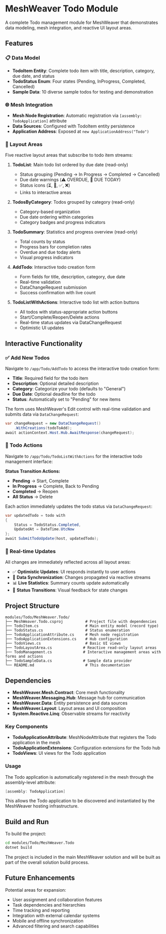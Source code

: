 # MeshWeaver Todo Module

A complete Todo management module for MeshWeaver that demonstrates data modeling, mesh integration, and reactive UI layout areas.

## Features

### 📋 Data Model
- **TodoItem Entity**: Complete todo item with title, description, category, due date, and status
- **TodoStatus Enum**: Four states (Pending, InProgress, Completed, Cancelled)
- **Sample Data**: 10 diverse sample todos for testing and demonstration

### 🌐 Mesh Integration
- **Mesh Node Registration**: Automatic registration via `[assembly: TodoApplication]` attribute
- **Data Sources**: Configured with TodoItem entity persistence
- **Application Address**: Exposed at `new ApplicationAddress("Todo")`

### 🎯 Layout Areas
Five reactive layout areas that subscribe to todo item streams:

1. **TodoList**: Main todo list ordered by due date (read-only)
   - Status grouping (Pending → In Progress → Completed → Cancelled)
   - Due date warnings (⚠️ OVERDUE, 📅 DUE TODAY)
   - Status icons (⏳, 🔄, ✅, ❌)
   - Links to interactive areas

2. **TodosByCategory**: Todos grouped by category (read-only)
   - Category-based organization
   - Due date ordering within categories
   - Category badges and progress indicators

3. **TodoSummary**: Statistics and progress overview (read-only)
   - Total counts by status
   - Progress bars for completion rates
   - Overdue and due today alerts
   - Visual progress indicators

4. **AddTodo**: Interactive todo creation form
   - Form fields for title, description, category, due date
   - Real-time validation
   - DataChangeRequest submission
   - Success confirmation with live count

5. **TodoListWithActions**: Interactive todo list with action buttons
   - All todos with status-appropriate action buttons
   - Start/Complete/Reopen/Delete actions
   - Real-time status updates via DataChangeRequest
   - Optimistic UI updates

## Interactive Functionality

### ✅ Add New Todos

Navigate to `/app/Todo/AddTodo` to access the interactive todo creation form:

- **Title**: Required field for the todo item
- **Description**: Optional detailed description
- **Category**: Categorize your todo (defaults to "General")
- **Due Date**: Optional deadline for the todo
- **Status**: Automatically set to "Pending" for new items

The form uses MeshWeaver's Edit control with real-time validation and submits data via `DataChangeRequest`:

```csharp
var changeRequest = new DataChangeRequest()
    .WithCreations(todoToAdd);
await actionContext.Host.Hub.AwaitResponse(changeRequest);
```

### 🔄 Todo Actions

Navigate to `/app/Todo/TodoListWithActions` for the interactive todo management interface:

**Status Transition Actions:**
- **Pending** → Start, Complete
- **In Progress** → Complete, Back to Pending  
- **Completed** → Reopen
- **All Status** → Delete

Each action immediately updates the todo status via `DataChangeRequest`:

```csharp
var updatedTodo = todo with 
{ 
    Status = TodoStatus.Completed,
    UpdatedAt = DateTime.UtcNow
};
await SubmitTodoUpdate(host, updatedTodo);
```

### 🔄 Real-time Updates

All changes are immediately reflected across all layout areas:
- ✅ **Optimistic Updates**: UI responds instantly to user actions
- 🔄 **Data Synchronization**: Changes propagated via reactive streams
- 📊 **Live Statistics**: Summary counts update automatically
- 🎯 **Status Transitions**: Visual feedback for state changes

## Project Structure

```
modules/Todo/MeshWeaver.Todo/
├── MeshWeaver.Todo.csproj          # Project file with dependencies
├── TodoItem.cs                     # Main entity model (record type)
├── TodoStatus.cs                   # Status enumeration
├── TodoApplicationAttribute.cs     # Mesh node registration
├── TodoApplicationExtensions.cs    # Hub configuration
├── TodoViews.cs                    # Basic UI views
├── TodoLayoutArea.cs              # Reactive read-only layout areas
├── TodoManagement.cs              # Interactive management areas with forms and actions
├── TodoSampleData.cs              # Sample data provider
└── README.md                       # This documentation
```

## Dependencies

- **MeshWeaver.Mesh.Contract**: Core mesh functionality
- **MeshWeaver.Messaging.Hub**: Message hub for communication
- **MeshWeaver.Data**: Entity persistence and data sources
- **MeshWeaver.Layout**: Layout areas and UI composition
- **System.Reactive.Linq**: Observable streams for reactivity

### Key Components

- **TodoApplicationAttribute**: MeshNodeAttribute that registers the Todo application in the mesh
- **TodoApplicationExtensions**: Configuration extensions for the Todo hub
- **TodoViews**: UI views for the Todo application

### Usage

The Todo application is automatically registered in the mesh through the assembly-level attribute:

```csharp
[assembly: TodoApplication]
```

This allows the Todo application to be discovered and instantiated by the MeshWeaver hosting infrastructure.

## Build and Run

To build the project:

```bash
cd modules/Todo/MeshWeaver.Todo
dotnet build
```

The project is included in the main MeshWeaver solution and will be built as part of the overall solution build process.

## Future Enhancements

Potential areas for expansion:

- User assignment and collaboration features
- Task dependencies and hierarchies
- Time tracking and reporting
- Integration with external calendar systems
- Mobile and offline synchronization
- Advanced filtering and search capabilities
